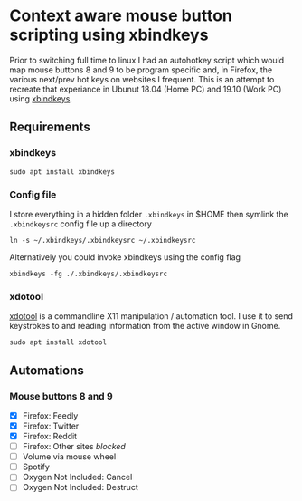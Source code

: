 # Context aware mouse button scripting using xbindkeys

Prior to switching full time to linux I had an autohotkey script which would map mouse buttons 8 and 9 to be program specific and, in Firefox, the various next/prev hot keys on websites I frequent. This is an attempt to recreate that experiance in Ubunut 18.04 (Home PC) and 19.10 (Work PC) using [xbindkeys](https://linux.die.net/man/1/xbindkeys).

## Requirements

### xbindkeys

    sudo apt install xbindkeys

### Config file

I store everything in a hidden folder `.xbindkeys` in $HOME then symlink the `.xbindkeysrc` config file up a directory

    ln -s ~/.xbindkeys/.xbindkeysrc ~/.xbindkeysrc

Alternatively you could invoke xbindkeys using the config flag

    xbindkeys -fg ./.xbindkeys/.xbindkeysrc

### xdotool

[xdotool](http://manpages.ubuntu.com/manpages/trusty/man1/xdotool.1.html) is a commandline X11 manipulation / automation tool. I use it to send keystrokes to and reading information from the active window in Gnome.

    sudo apt install xdotool

## Automations

### Mouse buttons 8 and 9

- [x] Firefox: Feedly
- [x] Firefox: Twitter
- [x] Firefox: Reddit
- [ ] Firefox: Other sites *blocked*
- [ ] Volume via mouse wheel
- [ ] Spotify
- [ ] Oxygen Not Included: Cancel
- [ ] Oxygen Not Included: Destruct